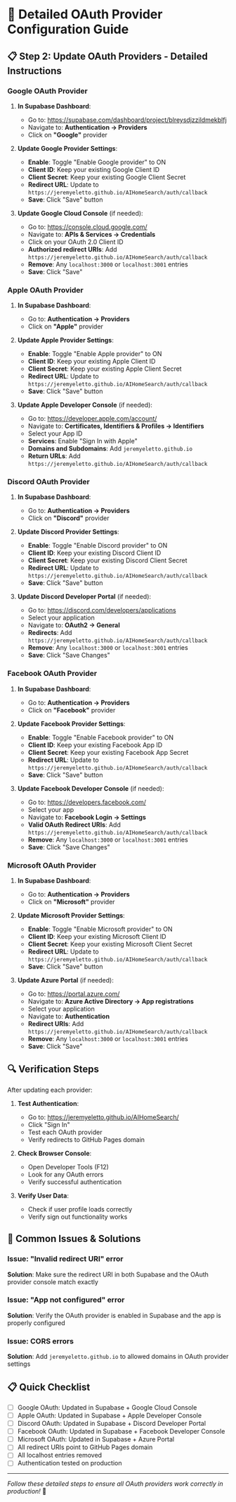 # 🔧 Detailed OAuth Provider Configuration Guide

## 📋 **Step 2: Update OAuth Providers - Detailed Instructions**

### **Google OAuth Provider**

1. **In Supabase Dashboard**:
   - Go to: https://supabase.com/dashboard/project/blreysdjzzildmekblfj
   - Navigate to: **Authentication → Providers**
   - Click on **"Google"** provider

2. **Update Google Provider Settings**:
   - **Enable**: Toggle "Enable Google provider" to ON
   - **Client ID**: Keep your existing Google Client ID
   - **Client Secret**: Keep your existing Google Client Secret
   - **Redirect URL**: Update to `https://jeremyeletto.github.io/AIHomeSearch/auth/callback`
   - **Save**: Click "Save" button

3. **Update Google Cloud Console** (if needed):
   - Go to: https://console.cloud.google.com/
   - Navigate to: **APIs & Services → Credentials**
   - Click on your OAuth 2.0 Client ID
   - **Authorized redirect URIs**: Add `https://jeremyeletto.github.io/AIHomeSearch/auth/callback`
   - **Remove**: Any `localhost:3000` or `localhost:3001` entries
   - **Save**: Click "Save"

### **Apple OAuth Provider**

1. **In Supabase Dashboard**:
   - Go to: **Authentication → Providers**
   - Click on **"Apple"** provider

2. **Update Apple Provider Settings**:
   - **Enable**: Toggle "Enable Apple provider" to ON
   - **Client ID**: Keep your existing Apple Client ID
   - **Client Secret**: Keep your existing Apple Client Secret
   - **Redirect URL**: Update to `https://jeremyeletto.github.io/AIHomeSearch/auth/callback`
   - **Save**: Click "Save" button

3. **Update Apple Developer Console** (if needed):
   - Go to: https://developer.apple.com/account/
   - Navigate to: **Certificates, Identifiers & Profiles → Identifiers**
   - Select your App ID
   - **Services**: Enable "Sign In with Apple"
   - **Domains and Subdomains**: Add `jeremyeletto.github.io`
   - **Return URLs**: Add `https://jeremyeletto.github.io/AIHomeSearch/auth/callback`

### **Discord OAuth Provider**

1. **In Supabase Dashboard**:
   - Go to: **Authentication → Providers**
   - Click on **"Discord"** provider

2. **Update Discord Provider Settings**:
   - **Enable**: Toggle "Enable Discord provider" to ON
   - **Client ID**: Keep your existing Discord Client ID
   - **Client Secret**: Keep your existing Discord Client Secret
   - **Redirect URL**: Update to `https://jeremyeletto.github.io/AIHomeSearch/auth/callback`
   - **Save**: Click "Save" button

3. **Update Discord Developer Portal** (if needed):
   - Go to: https://discord.com/developers/applications
   - Select your application
   - Navigate to: **OAuth2 → General**
   - **Redirects**: Add `https://jeremyeletto.github.io/AIHomeSearch/auth/callback`
   - **Remove**: Any `localhost:3000` or `localhost:3001` entries
   - **Save**: Click "Save Changes"

### **Facebook OAuth Provider**

1. **In Supabase Dashboard**:
   - Go to: **Authentication → Providers**
   - Click on **"Facebook"** provider

2. **Update Facebook Provider Settings**:
   - **Enable**: Toggle "Enable Facebook provider" to ON
   - **Client ID**: Keep your existing Facebook App ID
   - **Client Secret**: Keep your existing Facebook App Secret
   - **Redirect URL**: Update to `https://jeremyeletto.github.io/AIHomeSearch/auth/callback`
   - **Save**: Click "Save" button

3. **Update Facebook Developer Console** (if needed):
   - Go to: https://developers.facebook.com/
   - Select your app
   - Navigate to: **Facebook Login → Settings**
   - **Valid OAuth Redirect URIs**: Add `https://jeremyeletto.github.io/AIHomeSearch/auth/callback`
   - **Remove**: Any `localhost:3000` or `localhost:3001` entries
   - **Save**: Click "Save Changes"

### **Microsoft OAuth Provider**

1. **In Supabase Dashboard**:
   - Go to: **Authentication → Providers**
   - Click on **"Microsoft"** provider

2. **Update Microsoft Provider Settings**:
   - **Enable**: Toggle "Enable Microsoft provider" to ON
   - **Client ID**: Keep your existing Microsoft Client ID
   - **Client Secret**: Keep your existing Microsoft Client Secret
   - **Redirect URL**: Update to `https://jeremyeletto.github.io/AIHomeSearch/auth/callback`
   - **Save**: Click "Save" button

3. **Update Azure Portal** (if needed):
   - Go to: https://portal.azure.com/
   - Navigate to: **Azure Active Directory → App registrations**
   - Select your application
   - Navigate to: **Authentication**
   - **Redirect URIs**: Add `https://jeremyeletto.github.io/AIHomeSearch/auth/callback`
   - **Remove**: Any `localhost:3000` or `localhost:3001` entries
   - **Save**: Click "Save"

## 🔍 **Verification Steps**

After updating each provider:

1. **Test Authentication**:
   - Go to: https://jeremyeletto.github.io/AIHomeSearch/
   - Click "Sign In"
   - Test each OAuth provider
   - Verify redirects to GitHub Pages domain

2. **Check Browser Console**:
   - Open Developer Tools (F12)
   - Look for any OAuth errors
   - Verify successful authentication

3. **Verify User Data**:
   - Check if user profile loads correctly
   - Verify sign out functionality works

## 🚨 **Common Issues & Solutions**

### **Issue: "Invalid redirect URI" error**
**Solution**: Make sure the redirect URI in both Supabase and the OAuth provider console match exactly

### **Issue: "App not configured" error**
**Solution**: Verify the OAuth provider is enabled in Supabase and the app is properly configured

### **Issue: CORS errors**
**Solution**: Add `jeremyeletto.github.io` to allowed domains in OAuth provider settings

## 📋 **Quick Checklist**

- [ ] Google OAuth: Updated in Supabase + Google Cloud Console
- [ ] Apple OAuth: Updated in Supabase + Apple Developer Console
- [ ] Discord OAuth: Updated in Supabase + Discord Developer Portal
- [ ] Facebook OAuth: Updated in Supabase + Facebook Developer Console
- [ ] Microsoft OAuth: Updated in Supabase + Azure Portal
- [ ] All redirect URIs point to GitHub Pages domain
- [ ] All localhost entries removed
- [ ] Authentication tested on production

---

*Follow these detailed steps to ensure all OAuth providers work correctly in production!* 🚀
